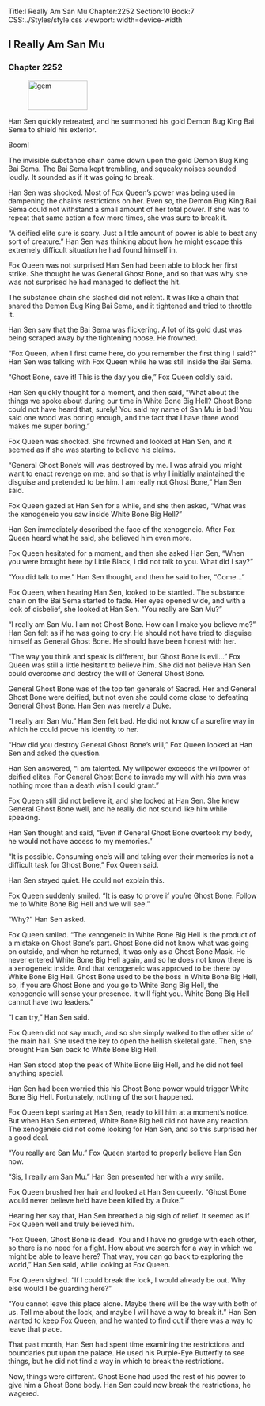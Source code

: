 Title:I Really Am San Mu 
Chapter:2252 
Section:10 
Book:7 
CSS:../Styles/style.css 
viewport: width=device-width
  
## I Really Am San Mu
### Chapter 2252
  
<figure>
	<img src="../Images/gem.gif" alt="gem" id="gem" width="120" height="60" />
</figure>
  

  
Han Sen quickly retreated, and he summoned his gold Demon Bug King Bai Sema to shield his exterior.

Boom!

The invisible substance chain came down upon the gold Demon Bug King Bai Sema. The Bai Sema kept trembling, and squeaky noises sounded loudly. It sounded as if it was going to break.

Han Sen was shocked. Most of Fox Queen’s power was being used in dampening the chain’s restrictions on her. Even so, the Demon Bug King Bai Sema could not withstand a small amount of her total power. If she was to repeat that same action a few more times, she was sure to break it.

“A deified elite sure is scary. Just a little amount of power is able to beat any sort of creature.” Han Sen was thinking about how he might escape this extremely difficult situation he had found himself in.

Fox Queen was not surprised Han Sen had been able to block her first strike. She thought he was General Ghost Bone, and so that was why she was not surprised he had managed to deflect the hit.

The substance chain she slashed did not relent. It was like a chain that snared the Demon Bug King Bai Sema, and it tightened and tried to throttle it.

Han Sen saw that the Bai Sema was flickering. A lot of its gold dust was being scraped away by the tightening noose. He frowned.

“Fox Queen, when I first came here, do you remember the first thing I said?” Han Sen was talking with Fox Queen while he was still inside the Bai Sema.

“Ghost Bone, save it! This is the day you die,” Fox Queen coldly said.

Han Sen quickly thought for a moment, and then said, “What about the things we spoke about during our time in White Bone Big Hell? Ghost Bone could not have heard that, surely! You said my name of San Mu is bad! You said one wood was boring enough, and the fact that I have three wood makes me super boring.”

Fox Queen was shocked. She frowned and looked at Han Sen, and it seemed as if she was starting to believe his claims.

“General Ghost Bone’s will was destroyed by me. I was afraid you might want to enact revenge on me, and so that is why I initially maintained the disguise and pretended to be him. I am really not Ghost Bone,” Han Sen said.

Fox Queen gazed at Han Sen for a while, and she then asked, “What was the xenogeneic you saw inside White Bone Big Hell?”

Han Sen immediately described the face of the xenogeneic. After Fox Queen heard what he said, she believed him even more.

Fox Queen hesitated for a moment, and then she asked Han Sen, “When you were brought here by Little Black, I did not talk to you. What did I say?”

“You did talk to me.” Han Sen thought, and then he said to her, “Come…”

Fox Queen, when hearing Han Sen, looked to be startled. The substance chain on the Bai Sema started to fade. Her eyes opened wide, and with a look of disbelief, she looked at Han Sen. “You really are San Mu?”

“I really am San Mu. I am not Ghost Bone. How can I make you believe me?” Han Sen felt as if he was going to cry. He should not have tried to disguise himself as General Ghost Bone. He should have been honest with her.

“The way you think and speak is different, but Ghost Bone is evil…” Fox Queen was still a little hesitant to believe him. She did not believe Han Sen could overcome and destroy the will of General Ghost Bone.

General Ghost Bone was of the top ten generals of Sacred. Her and General Ghost Bone were deified, but not even she could come close to defeating General Ghost Bone. Han Sen was merely a Duke.

“I really am San Mu.” Han Sen felt bad. He did not know of a surefire way in which he could prove his identity to her.

“How did you destroy General Ghost Bone’s will,” Fox Queen looked at Han Sen and asked the question.

Han Sen answered, “I am talented. My willpower exceeds the willpower of deified elites. For General Ghost Bone to invade my will with his own was nothing more than a death wish I could grant.”

Fox Queen still did not believe it, and she looked at Han Sen. She knew General Ghost Bone well, and he really did not sound like him while speaking.

Han Sen thought and said, “Even if General Ghost Bone overtook my body, he would not have access to my memories.”

“It is possible. Consuming one’s will and taking over their memories is not a difficult task for Ghost Bone,” Fox Queen said.

Han Sen stayed quiet. He could not explain this.

Fox Queen suddenly smiled. “It is easy to prove if you’re Ghost Bone. Follow me to White Bone Big Hell and we will see.”

“Why?” Han Sen asked.

Fox Queen smiled. “The xenogeneic in White Bone Big Hell is the product of a mistake on Ghost Bone’s part. Ghost Bone did not know what was going on outside, and when he returned, it was only as a Ghost Bone Mask. He never entered White Bone Big Hell again, and so he does not know there is a xenogeneic inside. And that xenogeneic was approved to be there by White Bone Big Hell. Ghost Bone used to be the boss in White Bone Big Hell, so, if you are Ghost Bone and you go to White Bong Big Hell, the xenogeneic will sense your presence. It will fight you. White Bong Big Hell cannot have two leaders.”

“I can try,” Han Sen said.

Fox Queen did not say much, and so she simply walked to the other side of the main hall. She used the key to open the hellish skeletal gate. Then, she brought Han Sen back to White Bone Big Hell.

Han Sen stood atop the peak of White Bone Big Hell, and he did not feel anything special.

Han Sen had been worried this his Ghost Bone power would trigger White Bone Big Hell. Fortunately, nothing of the sort happened.

Fox Queen kept staring at Han Sen, ready to kill him at a moment’s notice. But when Han Sen entered, White Bone Big hell did not have any reaction. The xenogeneic did not come looking for Han Sen, and so this surprised her a good deal.

“You really are San Mu.” Fox Queen started to properly believe Han Sen now.

“Sis, I really am San Mu.” Han Sen presented her with a wry smile.

Fox Queen brushed her hair and looked at Han Sen queerly. “Ghost Bone would never believe he’d have been killed by a Duke.”

Hearing her say that, Han Sen breathed a big sigh of relief. It seemed as if Fox Queen well and truly believed him.

“Fox Queen, Ghost Bone is dead. You and I have no grudge with each other, so there is no need for a fight. How about we search for a way in which we might be able to leave here? That way, you can go back to exploring the world,” Han Sen said, while looking at Fox Queen.

Fox Queen sighed. “If I could break the lock, I would already be out. Why else would I be guarding here?”

“You cannot leave this place alone. Maybe there will be the way with both of us. Tell me about the lock, and maybe I will have a way to break it.” Han Sen wanted to keep Fox Queen, and he wanted to find out if there was a way to leave that place.

That past month, Han Sen had spent time examining the restrictions and boundaries put upon the palace. He used his Purple-Eye Butterfly to see things, but he did not find a way in which to break the restrictions.

Now, things were different. Ghost Bone had used the rest of his power to give him a Ghost Bone body. Han Sen could now break the restrictions, he wagered.